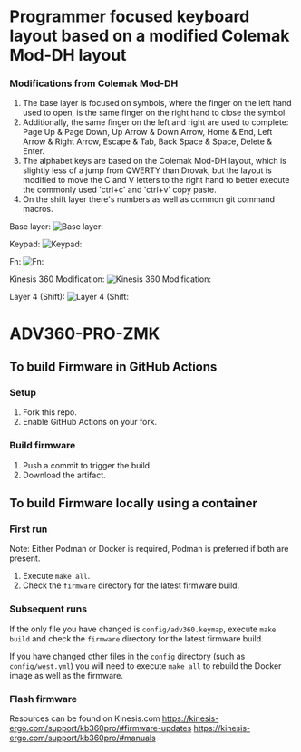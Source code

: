 # Programmer focused keyboard layout based on a modified Colemak Mod-DH layout

### Modifications from Colemak Mod-DH

1. The base layer is focused on symbols, where the finger on the left hand used to open, is the same finger on the right hand to close the symbol.
2. Additionally, the same finger on the left and right are used to complete: Page Up & Page Down, Up Arrow & Down Arrow, Home & End, Left Arrow & Right Arrow, Escape & Tab, Back Space & Space, Delete & Enter. 
3. The alphabet keys are based on the Colemak Mod-DH layout, which is slightly less of a jump from QWERTY than Drovak, but the layout is modified to move the C and V letters to the right hand to better execute the commonly used 'ctrl+c' and 'ctrl+v' copy paste.
4. On the shift layer there's numbers as well as common git command macros. 


Base layer:
![Base layer:](https://i.imgur.com/HQCuEkJ.jpg)

Keypad:
![Keypad:](https://imgur.com/46Z6fKs.jpg)

Fn:
![Fn:](https://imgur.com/VxyEyHk.jpg)

Kinesis 360 Modification:
![Kinesis 360 Modification:](https://i.imgur.com/HQCuEkJ.jpg)

Layer 4 (Shift):
![Layer 4 (Shift:](https://i.imgur.com/HQCuEkJ.jpg)



# ADV360-PRO-ZMK

## To build Firmware in GitHub Actions

### Setup

1. Fork this repo.
2. Enable GitHub Actions on your fork.

### Build firmware

1. Push a commit to trigger the build.
2. Download the artifact.

## To build Firmware locally using a container

### First run

Note: Either Podman or Docker is required, Podman is preferred if both are present.

1. Execute `make all`.
2. Check the `firmware` directory for the latest firmware build.

### Subsequent runs

If the only file you have changed is `config/adv360.keymap`, execute `make build` and check the `firmware` directory for the latest firmware build.

If you have changed other files in the `config` directory (such as `config/west.yml`) you will need to execute `make all` to rebuild the Docker image as well as the firmware.

### Flash firmware

Resources can be found on Kinesis.com
https://kinesis-ergo.com/support/kb360pro/#firmware-updates
https://kinesis-ergo.com/support/kb360pro/#manuals
